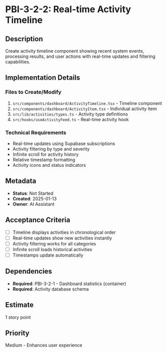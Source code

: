 # PBI-3-2-2: Real-time Activity Timeline

## Description

Create activity timeline component showing recent system events, processing results, and user actions with real-time
updates and filtering capabilities.

## Implementation Details

### Files to Create/Modify

1. `src/components/dashboard/ActivityTimeline.tsx` - Timeline component
2. `src/components/dashboard/ActivityItem.tsx` - Individual activity item
3. `src/lib/activities/types.ts` - Activity type definitions
4. `src/hooks/useActivityFeed.ts` - Real-time activity hook

### Technical Requirements

- Real-time updates using Supabase subscriptions
- Activity filtering by type and severity
- Infinite scroll for activity history
- Relative timestamp formatting
- Activity icons and status indicators

## Metadata

- **Status**: Not Started
- **Created**: 2025-01-13
- **Owner**: AI Assistant

## Acceptance Criteria

- [ ] Timeline displays activities in chronological order
- [ ] Real-time updates show new activities instantly
- [ ] Activity filtering works for all categories
- [ ] Infinite scroll loads historical activities
- [ ] Timestamps update automatically

## Dependencies

- **Required**: PBI-3-2-1 - Dashboard statistics (container)
- **Required**: Activity database schema

## Estimate

1 story point

## Priority

Medium - Enhances user experience

